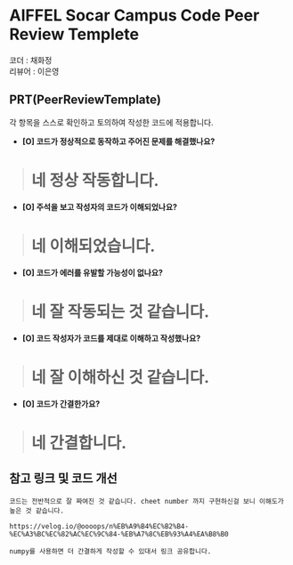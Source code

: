 # AIFFEL Socar Campus Code Peer Review Templete

코더 : 채화정   
리뷰어 : 이은영

## PRT(PeerReviewTemplate)

각 항목을 스스로 확인하고 토의하여 작성한 코드에 적용합니다.

- **[O] 코드가 정상적으로 동작하고 주어진 문제를 해결했나요?**

> # 네 정상 작동합니다.
> 
- **[O] 주석을 보고 작성자의 코드가 이해되었나요?**

> # 네 이해되었습니다.
> 
- **[O] 코드가 에러를 유발할 가능성이 없나요?**

> # 네 잘 작동되는 것 같습니다.
> 
- **[O] 코드 작성자가 코드를 제대로 이해하고 작성했나요?**

> # 네 잘 이해하신 것 같습니다.
> 
- **[O] 코드가 간결한가요?**

> # 네 간결합니다.
> 

## 참고 링크 및 코드 개선

```
코드는 전반적으로 잘 짜여진 것 같습니다. cheet number 까지 구현하신걸 보니 이해도가 높은 것 같습니다.

https://velog.io/@oooops/n%EB%A9%B4%EC%B2%B4-%EC%A3%BC%EC%82%AC%EC%9C%84-%EB%A7%8C%EB%93%A4%EA%B8%B0

numpy를 사용하면 더 간결하게 작성할 수 있대서 링크 공유합니다.


```

